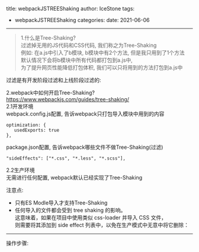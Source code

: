 title: webpackJSTREEShaking
author: IceStone 
tags: 
  - webpackJSTREEShaking
categories: 
date: 2021-06-06
---
> 1.什么是Tree-Shaking?  
过滤掉无用的JS代码和CSS代码, 我们称之为Tree-Shaking  
例如: 在a.js中引入了b模块, b模块中有2个方法, 但是我只用到了1个方法  
默认情况下会将b模块中所有代码都打包到a.js中,  
为了提升网页性能降低打包体积, 我们可以只将用到的方法打包到a.js中  

过滤是有开发阶段过滤和上线阶段过滤的:

2.webpack中如何开启Tree-Shaking?  
https://www.webpackjs.com/guides/tree-shaking/  
2.1开发环境  
webpack.config.js配置, 告诉webpack只打包导入模块中用到的内容  
```
optimization: {
   usedExports: true
},
```
package.json配置, 告诉webpack哪些文件不做Tree-Shaking(过滤)  
```
"sideEffects": ["*.css", "*.less", "*.scss"],  
```
2.2生产环境  
无需进行任何配置, webpack默认已经实现了Tree-Shaking  
  
注意点:  
- 只有ES Modle导入才支持Tree-Shaking  
- 任何导入的文件都会受到 tree shaking 的影响。  
这意味着，如果在项目中使用类似 css-loader 并导入 CSS 文件，  
则需要将其添加到 side effect 列表中，以免在生产模式中无意中将它删除：  

---

操作步骤:

